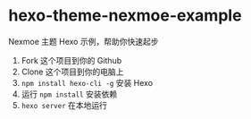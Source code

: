 # hexo-theme-nexmoe-example
 Nexmoe 主题 Hexo 示例，帮助你快速起步

1. Fork 这个项目到你的 Github
2. Clone 这个项目到你的电脑上
3. `npm install hexo-cli -g` 安装 Hexo
4. 运行 `npm install` 安装依赖
5. `hexo server` 在本地运行

